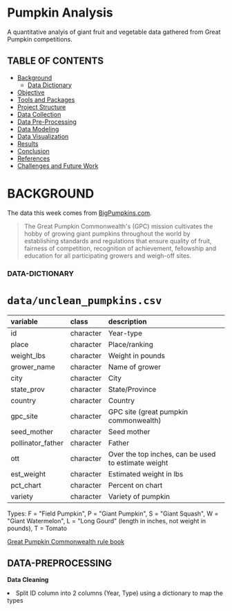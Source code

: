 # Pumpkin Analysis
A quantitative analyis of giant fruit and vegetable data gathered from Great Pumpkin competitions.

## TABLE OF CONTENTS

* [Background](#background)
    * [Data Dictionary](#data-dictionary)
* [Objective](#objective)
* [Tools and Packages](#tools)
* [Project Structure](#project-structure)
* [Data Collection](#data-collection)
* [Data Pre-Processing](#data-preprocessing)
* [Data Modeling](#data-modeling)
* [Data Visualization](#data-visualization)
* [Results](#results)
* [Conclusion](#conclusion)
* [References](#references)
* [Challenges and Future Work](#challenges-and-futurework)

# BACKGROUND

The data this week comes from [BigPumpkins.com](http://www.bigpumpkins.com/ViewArticle.asp?id=132).

> The Great Pumpkin Commonwealth's (GPC) mission cultivates the hobby of growing giant pumpkins throughout the world by establishing standards and regulations that ensure quality of fruit, fairness of competition, recognition of achievement, fellowship and education for all participating growers and weigh-off sites.
### DATA-DICTIONARY

# `data/unclean_pumpkins.csv`

|variable          |class     |description |
|:-----------------|:---------|:-----------|
|id                |character |Year-type|
|place             |character |Place/ranking |
|weight_lbs        |character |Weight in pounds |
|grower_name       |character |Name of grower |
|city              |character |City|
|state_prov        |character |State/Province|
|country           |character |Country|
|gpc_site          |character |GPC site (great pumpkin commonwealth) |
|seed_mother       |character |Seed mother|
|pollinator_father |character |Father |
|ott               |character |Over the top inches, can be used to estimate weight |
|est_weight        |character |Estimated weight in lbs |
|pct_chart         |character |Percent on chart |
|variety           |character |Variety of pumpkin |

Types: F = "Field Pumpkin", P = "Giant Pumpkin", S = "Giant Squash", W = "Giant Watermelon", L = "Long Gourd" (length in inches, not weight in pounds), T = Tomato

[Great Pumpkin Commonwealth rule book](https://gpc1.org/wp-content/uploads/2021/03/GPC-Rules-and-Handbook-2021.pdf)


## DATA-PREPROCESSING

<b> Data Cleaning </b> 
<li> Split ID column into 2 columns (Year, Type) using a dictionary to map the types </li>

